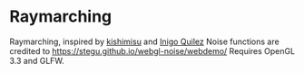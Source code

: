 # Raymarching
Raymarching, inspired by [kishimisu](https://www.youtube.com/@kishimisu) and [Inigo Quilez](https://www.youtube.com/@InigoQuilez)
Noise functions are credited to https://stegu.github.io/webgl-noise/webdemo/
Requires OpenGL 3.3 and GLFW.
